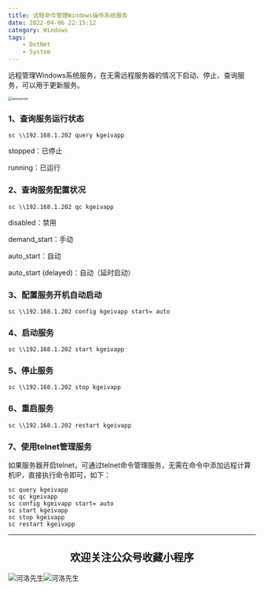 ```yaml
---
title: 远程命令管理Windows操作系统服务
date: 2022-04-06 22:15:12
category: Windows
tags: 
    - DotNet
    - System
---
```


远程管理Windows系统服务，在无需远程服务器的情况下启动、停止、查询服务，可以用于更新服务。

<img src="https://s2.loli.net/2022/06/06/lYnZedwGQRcpV45.jpg" alt="winserver" style="zoom:50%;" />

### 1、查询服务运行状态

```
sc \\192.168.1.202 query kgeivapp
```

stopped：已停止

running：已运行

### 2、查询服务配置状况

```
sc \\192.168.1.202 qc kgeivapp
```

disabled：禁用

demand_start：手动

auto_start：自动

auto_start  (delayed)：自动（延时启动）

### 3、配置服务开机自动启动

```
sc \\192.168.1.202 config kgeivapp start= auto
```

### 4、启动服务

```
sc \\192.168.1.202 start kgeivapp
```

### 5、停止服务

```
sc \\192.168.1.202 stop kgeivapp
```

### 6、重启服务

```
sc \\192.168.1.202 restart kgeivapp
```

<!--more-->

### 7、使用telnet管理服务

如果服务器开启telnet，可通过telnet命令管理服务，无需在命令中添加远程计算机IP，直接执行命令即可，如下：

```
sc query kgeivapp
sc qc kgeivapp
sc config kgeivapp start= auto
sc start kgeivapp
sc stop kgeivapp
sc restart kgeivapp
```



---

## <center>欢迎关注公众号收藏小程序</center>

![河洛先生](https://s2.loli.net/2022/06/23/bYdtKDC2U5J7iWr.jpg)![河洛先生](https://s2.loli.net/2022/06/23/PlUgz5KSHm7OBke.jpg)
